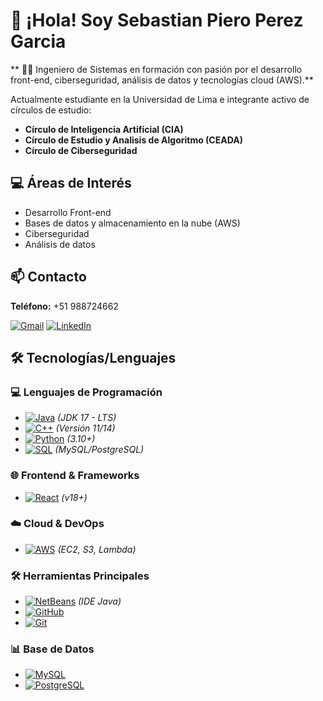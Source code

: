 # 👋 ¡Hola! Soy Sebastian Piero Perez Garcia  
** 🧑‍💻 Ingeniero de Sistemas en formación con pasión por el desarrollo front-end, ciberseguridad, análisis de datos y tecnologías cloud (AWS).**  

Actualmente estudiante en la Universidad de Lima e integrante activo de círculos de estudio:  
- **Círculo de Inteligencia Artificial (CIA)**
- **Círculo de Estudio y Analisis de Algoritmo (CEADA)**
- **Círculo de Ciberseguridad**
  
## 💻 Áreas de Interés  
- Desarrollo Front-end  
- Bases de datos y almacenamiento en la nube (AWS)  
- Ciberseguridad  
- Análisis de datos
  
## 📫 Contacto  
**Teléfono:** +51 988724662  

[![Gmail](https://img.shields.io/badge/-Gmail-%23333?style=for-the-badge&logo=gmail&logoColor=white)](mailto:sppcorreoinfo@gmail.com)
[![LinkedIn](https://img.shields.io/badge/-LinkedIn-%230077B5?style=for-the-badge&logo=linkedin&logoColor=white)](https://www.linkedin.com/in/piero-perez-a62091300/)

## 🛠️ Tecnologías/Lenguajes

### 💻 Lenguajes de Programación
- [![Java](https://img.shields.io/badge/Java-17-%23ED8B00?logo=openjdk&logoColor=white)](https://www.oracle.com/java/) *(JDK 17 - LTS)*  
- [![C++](https://img.shields.io/badge/C++-00599C?logo=cplusplus&logoColor=white)](https://isocpp.org/) *(Versión 11/14)*  
- [![Python](https://img.shields.io/badge/Python-3776AB?logo=python&logoColor=white)](https://python.org) *(3.10+)*  
- [![SQL](https://img.shields.io/badge/SQL-4479A1?logo=postgresql&logoColor=white)](https://www.iso.org/standard/76583.html) *(MySQL/PostgreSQL)*  

### 🌐 Frontend & Frameworks
- [![React](https://img.shields.io/badge/React-61DAFB?logo=react&logoColor=black)](https://reactjs.org/) *(v18+)*  

### ☁️ Cloud & DevOps
- [![AWS](https://img.shields.io/badge/AWS-232F3E?logo=amazonaws&logoColor=white)](https://aws.amazon.com/) *(EC2, S3, Lambda)*  

### 🛠️ Herramientas Principales
- [![NetBeans](https://img.shields.io/badge/Apache_NetBeans-1B6AC6?logo=apachenetbeans&logoColor=white)](https://netbeans.apache.org/) *(IDE Java)*  
- [![GitHub](https://img.shields.io/badge/GitHub-181717?logo=github&logoColor=white)](https://github.com/)  
- [![Git](https://img.shields.io/badge/Git-F05032?logo=git&logoColor=white)](https://git-scm.com/)  

### 📊 Base de Datos
- [![MySQL](https://img.shields.io/badge/MySQL-4479A1?logo=mysql&logoColor=white)](https://www.mysql.com/)  
- [![PostgreSQL](https://img.shields.io/badge/PostgreSQL-4169E1?logo=postgresql&logoColor=white)](https://www.postgresql.org/)  
